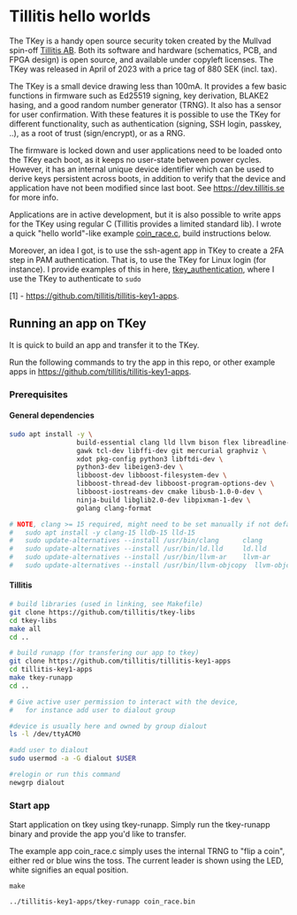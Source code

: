 # Tillitis hello worlds

The TKey is a handy open source security token created by the Mullvad spin-off [Tillitis AB](https://tillitis.se/).
Both its software and hardware (schematics, PCB, and FPGA design) is open source, and available under copyleft licenses.
The TKey was released in April of 2023 with a price tag of 880 SEK (incl. tax).

The TKey is a small device drawing less than 100mA. It provides a few basic functions in firmware such as Ed25519 signing, key derivation, BLAKE2 hasing, and a good random number generator (TRNG).
It also has a sensor for user confirmation.
With these features it is possible to use the TKey for different functionality, such as authentication (signing, SSH login, passkey, ..), as a root of trust (sign/encrypt), or as a RNG.

The firmware is locked down and user applications need to be loaded onto the TKey each boot, as it keeps no user-state between power cycles.
However, it has an internal unique device identifier which can be used to derive keys persistent across boots, in addition to verify that the device and application have not been modified since last boot.
See <https://dev.tillitis.se> for more info.


Applications are in active development, but it is also possible to write apps for the TKey using regular C (Tillitis provides a limited standard lib).
I wrote a quick "hello world"-like example [coin_race.c](coin_race.c), build instructions below.

Moreover, an idea I got, is to use the ssh-agent app in TKey to create a 2FA step in PAM authentication.
That is, to use the TKey for Linux login (for instance).
I provide examples of this in here, [tkey_authentication](tkey_authentication.md), where I use the TKey to authenticate to `sudo`

[1] - <https://github.com/tillitis/tillitis-key1-apps>.


## Running an app on TKey

It is quick to build an app and transfer it to the TKey.

Run the following commands to try the app in this repo, or other example apps in <https://github.com/tillitis/tillitis-key1-apps>.

### Prerequisites


#### General dependencies

```bash
sudo apt install -y \
                 build-essential clang lld llvm bison flex libreadline-dev \
                 gawk tcl-dev libffi-dev git mercurial graphviz \
                 xdot pkg-config python3 libftdi-dev \
                 python3-dev libeigen3-dev \
                 libboost-dev libboost-filesystem-dev \
                 libboost-thread-dev libboost-program-options-dev \
                 libboost-iostreams-dev cmake libusb-1.0-0-dev \
                 ninja-build libglib2.0-dev libpixman-1-dev \
                 golang clang-format

# NOTE, clang >= 15 required, might need to be set manually if not default (e.g. on Ubuntu 22.04)
#   sudo apt install -y clang-15 lldb-15 lld-15
#   sudo update-alternatives --install /usr/bin/clang      clang       /usr/bin/clang-15  200
#   sudo update-alternatives --install /usr/bin/ld.lld     ld.lld      /usr/bin/ld.lld-15  200
#   sudo update-alternatives --install /usr/bin/llvm-ar    llvm-ar     /usr/bin/llvm-ar-15 200
#   sudo update-alternatives --install /usr/bin/llvm-objcopy  llvm-objcopy /usr/bin/llvm-objcopy-15 200
```

#### Tillitis

```bash
# build libraries (used in linking, see Makefile)
git clone https://github.com/tillitis/tkey-libs
cd tkey-libs
make all
cd ..

# build runapp (for transfering our app to tkey)
git clone https://github.com/tillitis/tillitis-key1-apps
cd tillitis-key1-apps
make tkey-runapp
cd ..
```


```bash
# Give active user permission to interact with the device,
#   for instance add user to dialout group

#device is usually here and owned by group dialout
ls -l /dev/ttyACM0

#add user to dialout
sudo usermod -a -G dialout $USER

#relogin or run this command
newgrp dialout
```


### Start app


Start application on tkey using tkey-runapp. Simply run the tkey-runapp binary and provide the app you'd like to transfer.

The example app coin_race.c simply uses the internal TRNG to "flip a coin", either red or blue wins the toss.
The current leader is shown using the LED, white signifies an equal position.


```
make

../tillitis-key1-apps/tkey-runapp coin_race.bin
```


